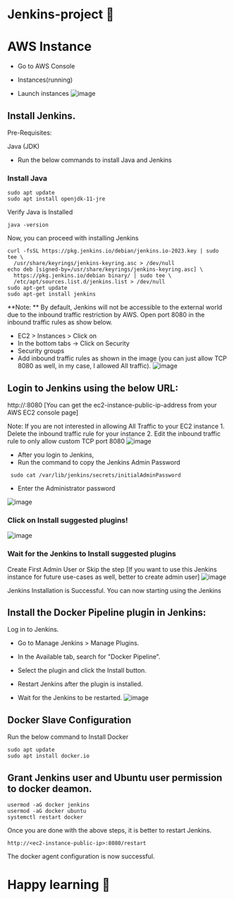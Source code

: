 # Jenkins-project 🙂

# AWS Instance
- Go to AWS Console

- Instances(running)

- Launch instances
![image](https://github.com/PawarSavitha/Jenkins-project/assets/114134446/49911f58-2ed0-4f5f-84dc-12731a088e2b)

## Install Jenkins.
Pre-Requisites:

Java (JDK)
- Run the below commands to install Java and Jenkins

### Install Java
```
sudo apt update
sudo apt install openjdk-11-jre
```
Verify Java is Installed
```
java -version
``````
Now, you can proceed with installing Jenkins

``````
curl -fsSL https://pkg.jenkins.io/debian/jenkins.io-2023.key | sudo tee \
  /usr/share/keyrings/jenkins-keyring.asc > /dev/null
echo deb [signed-by=/usr/share/keyrings/jenkins-keyring.asc] \
  https://pkg.jenkins.io/debian binary/ | sudo tee \
  /etc/apt/sources.list.d/jenkins.list > /dev/null
sudo apt-get update
sudo apt-get install jenkins
``````

**Note: ** By default, Jenkins will not be accessible to the external world due to the inbound traffic restriction by AWS. Open port 8080 in the inbound traffic rules as show below.

- EC2 > Instances > Click on
- In the bottom tabs -> Click on Security
- Security groups
- Add inbound traffic rules as shown in the image (you can just allow TCP 8080 as well, in my case, I allowed All traffic).
![image](https://github.com/PawarSavitha/Jenkins-project/assets/114134446/f02d1199-e748-4618-bb12-dd9a1f908c16)

## Login to Jenkins using the below URL:
http://:8080 [You can get the ec2-instance-public-ip-address from your AWS EC2 console page]

Note: If you are not interested in allowing All Traffic to your EC2 instance 1. Delete the inbound traffic rule for your instance 2. Edit the inbound traffic rule to only allow custom TCP port 8080
![image](https://github.com/PawarSavitha/Jenkins-project/assets/114134446/4edb0c1a-776c-497d-96bf-a01ec250184f)

- After you login to Jenkins,
- Run the command to copy the Jenkins Admin Password
  
```
 sudo cat /var/lib/jenkins/secrets/initialAdminPassword
```
- Enter the Administrator password

![image](https://github.com/PawarSavitha/Jenkins-project/assets/114134446/155b2a76-3f99-42dc-b538-97c629f3f45c)

### Click on Install suggested plugins!

![image](https://github.com/PawarSavitha/Jenkins-project/assets/114134446/38bcfda2-a27c-4899-a887-ac0e1587961e)

### Wait for the Jenkins to Install suggested plugins

Create First Admin User or Skip the step [If you want to use this Jenkins instance for future use-cases as well, better to create admin user]
![image](https://github.com/PawarSavitha/Jenkins-project/assets/114134446/b0f419e6-39da-4135-a7d2-710a20875baa)

Jenkins Installation is Successful. You can now starting using the Jenkins

## Install the Docker Pipeline plugin in Jenkins:
Log in to Jenkins.

- Go to Manage Jenkins > Manage Plugins.

- In the Available tab, search for "Docker Pipeline".

- Select the plugin and click the Install button.

- Restart Jenkins after the plugin is installed.

- Wait for the Jenkins to be restarted.
![image](https://github.com/PawarSavitha/Jenkins-project/assets/114134446/69a58cd6-736c-4cfe-a924-8b1d3a2dd012)

## Docker Slave Configuration

Run the below command to Install Docker
``````
sudo apt update
sudo apt install docker.io
``````
## Grant Jenkins user and Ubuntu user permission to docker deamon.
```sudo su - 
usermod -aG docker jenkins
usermod -aG docker ubuntu
systemctl restart docker
``````
Once you are done with the above steps, it is better to restart Jenkins.
``````
http://<ec2-instance-public-ip>:8080/restart
``````
The docker agent configuration is now successful.

# Happy learning 🙂


